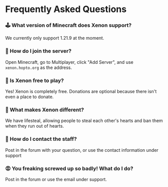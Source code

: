 # Frequently Asked Questions

### 🕹️ What version of Minecraft does Xenon support?
We currently only support 1.21.9 at the moment.

### 🔗 How do I join the server?
Open Minecraft, go to Multiplayer, click "Add Server", and use `xenon.hopto.org` as the address.

### 💸 Is Xenon free to play?
Yes! Xenon is completely free. Donations are optional because there isn't even a place to donate.

### 🚀 What makes Xenon different?
We have lifesteal, allowing people to steal each other's hearts and ban them when they run out of hearts.

### 📧 How do I contact the staff?
Post in the forum with your question, or use the contact information under support

### 😡 You freaking screwed up so badly! What do I do?
Post in the forum or use the email under support.  
